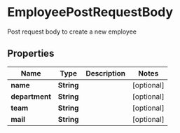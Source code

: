 

# EmployeePostRequestBody

Post request body to create a new employee
## Properties

Name | Type | Description | Notes
------------ | ------------- | ------------- | -------------
**name** | **String** |  |  [optional]
**department** | **String** |  |  [optional]
**team** | **String** |  |  [optional]
**mail** | **String** |  |  [optional]



